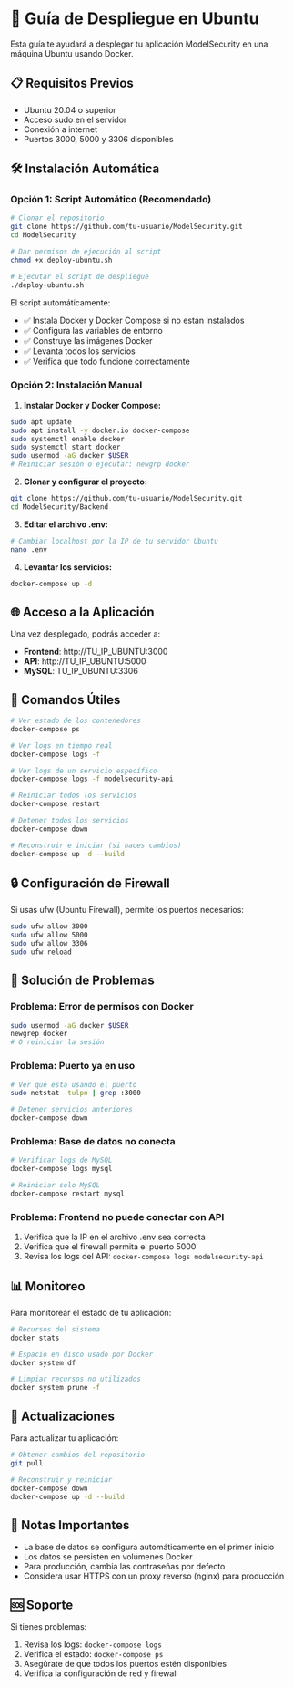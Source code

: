 # 🚀 Guía de Despliegue en Ubuntu

Esta guía te ayudará a desplegar tu aplicación ModelSecurity en una máquina Ubuntu usando Docker.

## 📋 Requisitos Previos

- Ubuntu 20.04 o superior
- Acceso sudo en el servidor
- Conexión a internet
- Puertos 3000, 5000 y 3306 disponibles

## 🛠️ Instalación Automática

### Opción 1: Script Automático (Recomendado)

```bash
# Clonar el repositorio
git clone https://github.com/tu-usuario/ModelSecurity.git
cd ModelSecurity

# Dar permisos de ejecución al script
chmod +x deploy-ubuntu.sh

# Ejecutar el script de despliegue
./deploy-ubuntu.sh
```

El script automáticamente:
- ✅ Instala Docker y Docker Compose si no están instalados
- ✅ Configura las variables de entorno
- ✅ Construye las imágenes Docker
- ✅ Levanta todos los servicios
- ✅ Verifica que todo funcione correctamente

### Opción 2: Instalación Manual

1. **Instalar Docker y Docker Compose:**
```bash
sudo apt update
sudo apt install -y docker.io docker-compose
sudo systemctl enable docker
sudo systemctl start docker
sudo usermod -aG docker $USER
# Reiniciar sesión o ejecutar: newgrp docker
```

2. **Clonar y configurar el proyecto:**
```bash
git clone https://github.com/tu-usuario/ModelSecurity.git
cd ModelSecurity/Backend
```

3. **Editar el archivo .env:**
```bash
# Cambiar localhost por la IP de tu servidor Ubuntu
nano .env
```

4. **Levantar los servicios:**
```bash
docker-compose up -d
```

## 🌐 Acceso a la Aplicación

Una vez desplegado, podrás acceder a:

- **Frontend**: http://TU_IP_UBUNTU:3000
- **API**: http://TU_IP_UBUNTU:5000
- **MySQL**: TU_IP_UBUNTU:3306

## 🔧 Comandos Útiles

```bash
# Ver estado de los contenedores
docker-compose ps

# Ver logs en tiempo real
docker-compose logs -f

# Ver logs de un servicio específico
docker-compose logs -f modelsecurity-api

# Reiniciar todos los servicios
docker-compose restart

# Detener todos los servicios
docker-compose down

# Reconstruir e iniciar (si haces cambios)
docker-compose up -d --build
```

## 🔒 Configuración de Firewall

Si usas ufw (Ubuntu Firewall), permite los puertos necesarios:

```bash
sudo ufw allow 3000
sudo ufw allow 5000
sudo ufw allow 3306
sudo ufw reload
```

## 🐛 Solución de Problemas

### Problema: Error de permisos con Docker
```bash
sudo usermod -aG docker $USER
newgrep docker
# O reiniciar la sesión
```

### Problema: Puerto ya en uso
```bash
# Ver qué está usando el puerto
sudo netstat -tulpn | grep :3000

# Detener servicios anteriores
docker-compose down
```

### Problema: Base de datos no conecta
```bash
# Verificar logs de MySQL
docker-compose logs mysql

# Reiniciar solo MySQL
docker-compose restart mysql
```

### Problema: Frontend no puede conectar con API
1. Verifica que la IP en el archivo .env sea correcta
2. Verifica que el firewall permita el puerto 5000
3. Revisa los logs del API: `docker-compose logs modelsecurity-api`

## 📊 Monitoreo

Para monitorear el estado de tu aplicación:

```bash
# Recursos del sistema
docker stats

# Espacio en disco usado por Docker
docker system df

# Limpiar recursos no utilizados
docker system prune -f
```

## 🔄 Actualizaciones

Para actualizar tu aplicación:

```bash
# Obtener cambios del repositorio
git pull

# Reconstruir y reiniciar
docker-compose down
docker-compose up -d --build
```

## 📝 Notas Importantes

- La base de datos se configura automáticamente en el primer inicio
- Los datos se persisten en volúmenes Docker
- Para producción, cambia las contraseñas por defecto
- Considera usar HTTPS con un proxy reverso (nginx) para producción

## 🆘 Soporte

Si tienes problemas:

1. Revisa los logs: `docker-compose logs`
2. Verifica el estado: `docker-compose ps`
3. Asegúrate de que todos los puertos estén disponibles
4. Verifica la configuración de red y firewall